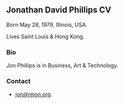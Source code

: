 ## Jonathan David Phillips CV
Born May 28, 1979, Illinois, USA.

Lives Saint Louis & Hong Kong.

### Bio

Jon Phillips is in Business, Art & Technology.

### Contact

- [jon@rejon.org](mailto:jon@rejon.org).
